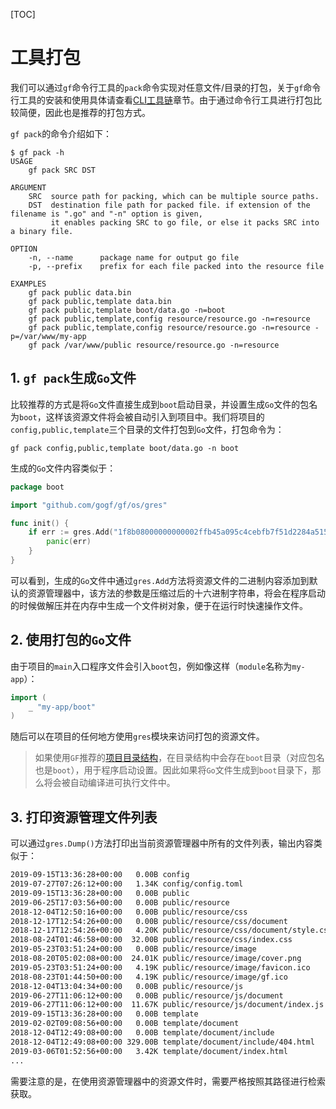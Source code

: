 [TOC]

# 工具打包


我们可以通过`gf`命令行工具的`pack`命令实现对任意文件/目录的打包，关于`gf`命令行工具的安装和使用具体请查看[CLI工具链](toolchain/cli.md)章节。由于通过命令行工具进行打包比较简便，因此也是推荐的打包方式。

`gf pack`的命令介绍如下：
```
$ gf pack -h
USAGE
    gf pack SRC DST

ARGUMENT
    SRC  source path for packing, which can be multiple source paths.
    DST  destination file path for packed file. if extension of the filename is ".go" and "-n" option is given,
         it enables packing SRC to go file, or else it packs SRC into a binary file.

OPTION
    -n, --name      package name for output go file
    -p, --prefix    prefix for each file packed into the resource file

EXAMPLES
    gf pack public data.bin
    gf pack public,template data.bin
    gf pack public,template boot/data.go -n=boot
    gf pack public,template,config resource/resource.go -n=resource
    gf pack public,template,config resource/resource.go -n=resource -p=/var/www/my-app
    gf pack /var/www/public resource/resource.go -n=resource
```


## 1. `gf pack`生成`Go`文件

比较推荐的方式是将`Go`文件直接生成到`boot`启动目录，并设置生成`Go`文件的包名为`boot`，这样该资源文件将会被自动引入到项目中。我们将项目的`config,public,template`三个目录的文件打包到`Go`文件，打包命令为：
```
gf pack config,public,template boot/data.go -n boot
```


生成的`Go`文件内容类似于：
```go
package boot

import "github.com/gogf/gf/os/gres"

func init() {
	if err := gres.Add("1f8b08000000000002ffb45a095c4cebfb7f51d2284a515"); err != nil {
		panic(err)
	}
}
```

可以看到，生成的`Go`文件中通过`gres.Add`方法将资源文件的二进制内容添加到默认的资源管理器中，该方法的参数是压缩过后的十六进制字符串，将会在程序启动的时候做解压并在内存中生成一个文件树对象，便于在运行时快速操作文件。

## 2. 使用打包的`Go`文件

由于项目的`main`入口程序文件会引入`boot`包，例如像这样（`module`名称为`my-app`）：
```go
import (
	_ "my-app/boot"
)
```
随后可以在项目的任何地方使用`gres`模块来访问打包的资源文件。

> 如果使用`GF`推荐的[项目目录结构](start/index.md)，在目录结构中会存在`boot`目录（对应包名也是`boot`），用于程序启动设置。因此如果将`Go`文件生成到`boot`目录下，那么将会被自动编译进可执行文件中。

## 3. 打印资源管理文件列表

可以通过`gres.Dump()`方法打印出当前资源管理器中所有的文件列表，输出内容类似于：
```html
2019-09-15T13:36:28+00:00   0.00B config
2019-07-27T07:26:12+00:00   1.34K config/config.toml
2019-09-15T13:36:28+00:00   0.00B public
2019-06-25T17:03:56+00:00   0.00B public/resource
2018-12-04T12:50:16+00:00   0.00B public/resource/css
2018-12-17T12:54:26+00:00   0.00B public/resource/css/document
2018-12-17T12:54:26+00:00   4.20K public/resource/css/document/style.css
2018-08-24T01:46:58+00:00  32.00B public/resource/css/index.css
2019-05-23T03:51:24+00:00   0.00B public/resource/image
2018-08-20T05:02:08+00:00  24.01K public/resource/image/cover.png
2019-05-23T03:51:24+00:00   4.19K public/resource/image/favicon.ico
2018-08-23T01:44:50+00:00   4.19K public/resource/image/gf.ico
2018-12-04T13:04:34+00:00   0.00B public/resource/js
2019-06-27T11:06:12+00:00   0.00B public/resource/js/document
2019-06-27T11:06:12+00:00  11.67K public/resource/js/document/index.js
2019-09-15T13:36:28+00:00   0.00B template
2019-02-02T09:08:56+00:00   0.00B template/document
2018-12-04T12:49:08+00:00   0.00B template/document/include
2018-12-04T12:49:08+00:00 329.00B template/document/include/404.html
2019-03-06T01:52:56+00:00   3.42K template/document/index.html
...
```
需要注意的是，在使用资源管理器中的资源文件时，需要严格按照其路径进行检索获取。

